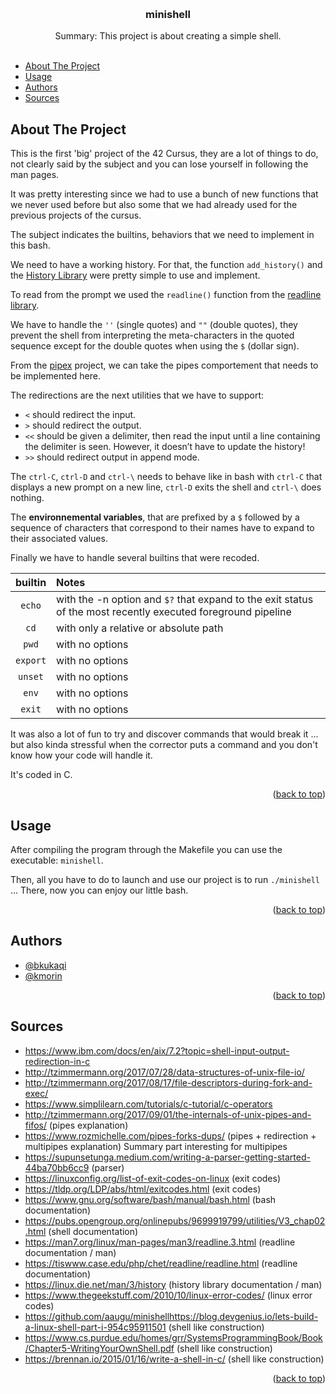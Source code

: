 <a name="readme-top"></a>

<!-- PROJECT LOGO -->
<br />
<div align="center">

<h3 align="center">minishell</h3>

  <p align="center">
    Summary:
    This project is about creating a simple shell.
    <br />
    <br />
  </p>
</div>

<!-- TABLE OF CONTENTS -->

- [About The Project](#about-the-project)
- [Usage](#usage)
- [Authors](#authors)
- [Sources](#sources)

<!-- ABOUT THE PROJECT -->
## About The Project

This is the first 'big' project of the 42 Cursus, they are a lot of things to do, not clearly said by the subject and you can lose yourself in following the man pages.

It was pretty interesting since we had to use a bunch of new functions that we never used before but also some that we had already used for the previous projects of the cursus.

The subject indicates the builtins, behaviors that we need to implement in this bash.

We need to have a working history. For that, the function `add_history()` and the [History Library](https://linux.die.net/man/3/history) were pretty simple to use and implement.

To read from the prompt we used the `readline()` function from the [readline library](https://man7.org/linux/man-pages/man3/readline.3.html).

We have to handle the `''` (single quotes) and `""` (double quotes), they prevent the shell from interpreting the meta-characters in the quoted sequence except for the double quotes when using the `$` (dollar sign).

From the [pipex](https://github.com/Killian-Morin/42-pipex) project, we can take the pipes comportement that needs to be implemented here.

The redirections are the next utilities that we have to support:
  - `<` should redirect the input.
  - `>` should redirect the output.
  - `<<` should be given a delimiter, then read the input until a line containing the delimiter is seen. However, it doesn’t have to update the history!
  - `>>` should redirect output in append mode.

The `ctrl-C`, `ctrl-D` and `ctrl-\` needs to behave like in bash with `ctrl-C` that displays a new prompt on a new line, `ctrl-D` exits the shell and `ctrl-\` does nothing.

The **environnemental variables**, that are prefixed by a `$` followed by a sequence of characters that correspond to their names have to expand to their associated values.

Finally we have to handle several builtins that were recoded.

| builtin | Notes |
|:---------:|:-------------|
| `echo` | with the -n option and `$?` that expand to the exit status of the most recently executed foreground pipeline |
| `cd` | with only a relative or absolute path |
| `pwd` | with no options |
| `export` | with no options |
| `unset` | with no options |
| `env` | with no options |
| `exit` | with no options |

It was also a lot of fun to try and discover commands that would break it ... but also kinda stressful when the corrector puts a command and you don't know how your code will handle it.

It's coded in C.

<p align="right">(<a href="#readme-top">back to top</a>)</p>

<!-- USAGE -->
## Usage

After compiling the program through the Makefile you can use the executable: `minishell`.

Then, all you have to do to launch and use our project is to run `./minishell` ... There, now you can enjoy our little bash.

<p align="right">(<a href="#readme-top">back to top</a>)</p>

<!-- Authors -->
## Authors

* [@bkukaqi](https://github.com/Rimble5)
* [@kmorin](https://github.com/Killian-Morin)

<p align="right">(<a href="#readme-top">back to top</a>)</p>

<!-- SOURCES -->
## Sources

* https://www.ibm.com/docs/en/aix/7.2?topic=shell-input-output-redirection-in-c
* http://tzimmermann.org/2017/07/28/data-structures-of-unix-file-io/
* http://tzimmermann.org/2017/08/17/file-descriptors-during-fork-and-exec/
* https://www.simplilearn.com/tutorials/c-tutorial/c-operators
* http://tzimmermann.org/2017/09/01/the-internals-of-unix-pipes-and-fifos/ (pipes explanation)
* https://www.rozmichelle.com/pipes-forks-dups/ (pipes + redirection + multipipes explanation) Summary part interesting for multipipes
* https://supunsetunga.medium.com/writing-a-parser-getting-started-44ba70bb6cc9 (parser)
* https://linuxconfig.org/list-of-exit-codes-on-linux (exit codes)
* https://tldp.org/LDP/abs/html/exitcodes.html (exit codes)
* https://www.gnu.org/software/bash/manual/bash.html (bash documentation)
* https://pubs.opengroup.org/onlinepubs/9699919799/utilities/V3_chap02.html (shell documentation)
* https://man7.org/linux/man-pages/man3/readline.3.html (readline documentation / man)
* https://tiswww.case.edu/php/chet/readline/readline.html (readline documentation)
* https://linux.die.net/man/3/history (history library documentation / man)
* https://www.thegeekstuff.com/2010/10/linux-error-codes/ (linux error codes)
* https://github.com/aaugu/minishellhttps://blog.devgenius.io/lets-build-a-linux-shell-part-i-954c95911501 (shell like construction)
* https://www.cs.purdue.edu/homes/grr/SystemsProgrammingBook/Book/Chapter5-WritingYourOwnShell.pdf (shell like construction)
* https://brennan.io/2015/01/16/write-a-shell-in-c/ (shell like construction)

<p align="right">(<a href="#readme-top">back to top</a>)</p>
